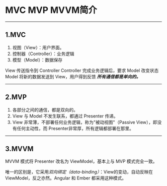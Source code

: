 # MVC MVP MVVM简介

----------

## 1.MVC
 1. 视图（View）：用户界面。
 2. 控制器（Controller）：业务逻辑
 3. 模型（Model）：数据保存

View 传送指令到 Controller
Controller 完成业务逻辑后，要求 Model 改变状态
Model 将新的数据发送到 View，用户得到反馈
***所有通信都是单向的。***

----------
## 2.MVP
1. 各部分之间的通信，都是双向的。
2. View 与 Model 不发生联系，都通过 Presenter 传递。
3. View 非常薄，不部署任何业务逻辑，称为"被动视图"（Passive View），即没有任何主动性，而 Presenter非常厚，所有逻辑都部署在那里。


----------
## 3.MVVM
MVVM 模式将 Presenter 改名为 ViewModel，基本上与 MVP 模式完全一致。


唯一的区别是，它采用*双向绑定（data-binding）*：View的变动，自动反映在 ViewModel，反之亦然。Angular 和 Ember 都采用这种模式。


